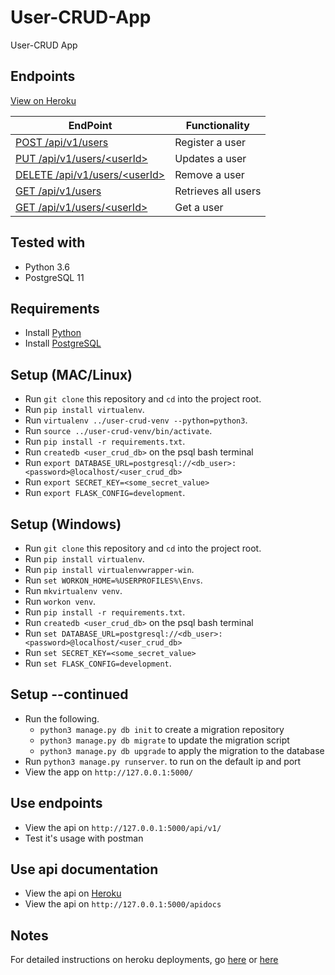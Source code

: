 # User-CRUD-App

User-CRUD App

## Endpoints

[View on Heroku](https://user-crud-api-v1-rwothoromo.herokuapp.com/apidocs/)

| EndPoint                                             | Functionality                                    |
| ---------------------------------------------------- | ------------------------------------------------ |
| [POST   /api/v1/users](https://user-crud-api-v1-rwothoromo.herokuapp.com/apidocs/#!/User/post_api_v1_users)                       | Register a user                              |
| [PUT    /api/v1/users/\<userId>](https://user-crud-api-v1-rwothoromo.herokuapp.com/apidocs/#!/User/put_api_v1_users_user_id)         | Updates a user                       |
| [DELETE /api/v1/users/\<userId>](https://user-crud-api-v1-rwothoromo.herokuapp.com/apidocs/#!/User/delete_api_v1_users_user_id)         | Remove a user                                |
| [GET    /api/v1/users](https://user-crud-api-v1-rwothoromo.herokuapp.com/apidocs/#!/User/get_api_v1_users)                       | Retrieves all users                         |
| [GET    /api/v1/users/\<userId>](https://user-crud-api-v1-rwothoromo.herokuapp.com/apidocs/#!/User/get_api_v1_users_user_id)         | Get a user                                   |

## Tested with

* Python 3.6
* PostgreSQL 11

## Requirements

* Install [Python](https://www.python.org/downloads/)
* Install [PostgreSQL](https://www.postgresql.org/download/)

## Setup (MAC/Linux)

* Run `git clone` this repository and `cd` into the project root.
* Run `pip install virtualenv`.
* Run `virtualenv ../user-crud-venv --python=python3`.
* Run `source ../user-crud-venv/bin/activate`.
* Run `pip install -r requirements.txt`.
* Run `createdb <user_crud_db>` on the psql bash terminal
* Run `export DATABASE_URL=postgresql://<db_user>:<password>@localhost/<user_crud_db>`
* Run `export SECRET_KEY=<some_secret_value>`
* Run `export FLASK_CONFIG=development`.

## Setup (Windows)

* Run `git clone` this repository and `cd` into the project root.
* Run `pip install virtualenv`.
* Run `pip install virtualenvwrapper-win`.
* Run `set WORKON_HOME=%USERPROFILES%\Envs`.
* Run `mkvirtualenv venv`.
* Run `workon venv`.
* Run `pip install -r requirements.txt`.
* Run `createdb <user_crud_db>` on the psql bash terminal
* Run `set DATABASE_URL=postgresql://<db_user>:<password>@localhost/<user_crud_db>`
* Run `set SECRET_KEY=<some_secret_value>`
* Run `set FLASK_CONFIG=development`.

## Setup --continued

* Run the following.
  * `python3 manage.py db init` to create a migration repository
  * `python3 manage.py db migrate` to update the migration script
  * `python3 manage.py db upgrade` to apply the migration to the database
* Run `python3 manage.py runserver`. to run on the default ip and port
* View the app on `http://127.0.0.1:5000/`

## Use endpoints

* View the api on `http://127.0.0.1:5000/api/v1/`
* Test it's usage with postman

## Use api documentation

* View the api on [Heroku](https://user-crud-api-v1-rwothoromo.herokuapp.com/apidocs/)
* View the api on `http://127.0.0.1:5000/apidocs`

## Notes

For detailed instructions on heroku deployments, go [here](https://medium.com/@johnkagga/deploying-a-python-flask-app-to-heroku-41250bda27d0) or [here](https://devcenter.heroku.com/articles/heroku-cli)
